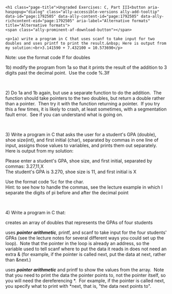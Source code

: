 <div class="show-content user_content clearfix enhanced" data-resource-type="wiki_page.body" data-resource-id="1792505" data-lti-page-content="true">
  
    <h1 class="page-title">Ungraded Exercises: C, Part III<button aria-haspopup="dialog" class="ally-accessible-versions ally-add-tooltip" data-id="page:1792505" data-ally-content-id="page:1792505" data-ally-richcontent-eid="page:1792505" aria-label="Alternative formats" title="Alternative formats">
    <span class="ally-prominent-af-download-button"></span>
</button></h1>
  
  
  
    <p>1a) write a program in C that uses scanf to take input for two doubles and uses printf to print the result.&nbsp; Here is output from my solution:<br>3.141590 + 7.432100 = 10.573690</p>
<p>Note: use the format code lf for doubles</p>
<p>1b) modify the program from 1a so that it prints the result of the addition to 3 digits past the decimal point.&nbsp; Use the code %.3lf</p>
<p>&nbsp;</p>
<p>2) Do 1a and 1b again, but use a separate function to do the addition.&nbsp; The function should take pointers to the two doubles, but return a double rather than a pointer.&nbsp; Then try it with the function returning a pointer.&nbsp; If you try this a few times, it is likely to crash, at least sometimes, with a segmentation fault error.&nbsp; See if you can understand what is going on.</p>
<p>&nbsp;</p>
<p>3) Write a program in C that asks the user for a student's GPA (double), shoe size(int), and first initial (char), separated by commas in one line of input, assigns those values to variables, and prints them out separately.&nbsp; Here is output from my solution:</p>
<p>Please enter a student's GPA, shoe size, and first initial, separated by commas: 3.27,11,X<br>The student's GPA is 3.270, shoe size is 11, and first initial is X</p>
<p>Use the format code %c for the char.<br>Hint: to see how to handle the commas, see the lecture example in which I separate the digits of pi before and after the decimal point</p>
<p>&nbsp;</p>
<p>4) Write a program in C that:</p>
<p>creates an array of doubles that represents the GPAs of four students</p>
<p>uses <em><strong>pointer arithmetic</strong>, </em>printf, and scanf to take input for the four students' GPAs (see the lecture notes for several different ways you could set up the loop).&nbsp; Note that the pointer in the loop is already an address, so the variable used to tell scanf where to put the data it reads in does not need an extra &amp; (for example, if the pointer is called next, put the data at next, rather than &amp;next.)</p>
<p>uses <em><strong>pointer arithmetic</strong> </em>and<em> </em>printf to show the values from the array.&nbsp; Note that you need to print the data the pointer points to, not the pointer itself, so you will need the dereferencing *.&nbsp; For example, if the pointer is called next, you specify what to print with *next, that is, "the data next points to".</p>
  
<div id="assign-to-mount-point"></div>
</div>